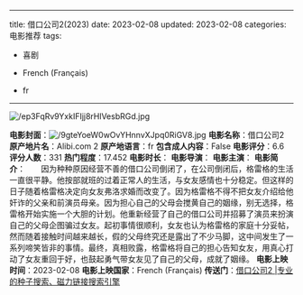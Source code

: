 
---
title: 借口公司2(2023)
date: 2023-02-08
updated: 2023-02-08
categories: 电影推荐
tags:

- 喜剧

- French (Français)
- fr
---

<img src="https://image.tmdb.org/t/p/original/ep3FqRv9YxkIFIjj8rHlVesbRGd.jpg" alt="/ep3FqRv9YxkIFIjj8rHlVesbRGd.jpg" title="/ep3FqRv9YxkIFIjj8rHlVesbRGd.jpg">

**电影封面**：<img src="https://image.tmdb.org/t/p/w200/9gteYoeW0wOvYHnnvXJpq0RiGV8.jpg" alt="/9gteYoeW0wOvYHnnvXJpq0RiGV8.jpg" title="/9gteYoeW0wOvYHnnvXJpq0RiGV8.jpg">
**电影名称**：借口公司2
**原产地片名**：Alibi.com 2
**原产地语言**：fr
**包含成人内容**：False
**电影评分**：6.6
**评分人数**：331
**热门程度**：17.452
**电影时长**：
**电影导演**：
**电影主演**：
**电影简介**：　　因为种种原因经营不善的借口公司倒闭了，在公司倒闭后，格雷格的生活一直很平静。他按部就班的过着正常人的生活，与女友感情也十分稳定。但这样的日子随着格雷格决定向女友弗洛求婚而改变了。因为格雷格不得不把女友介绍给他奸诈的父亲和前演员母亲。因为担心自己的父母会搅黄自己的姻缘，别无选择，格雷格开始实施一个大胆的计划。他重新经营了自己的借口公司并招募了演员来扮演自己的父母企图骗过女友。起初事情很顺利，女友也认为格雷格的家庭十分妥帖，然而随着接触时间越来越长，假的父母终究还是露出了不少马脚，这中间发生了一系列啼笑皆非的事情。最终，真相败露，格雷格将自己的担心告知女友，用真心打动了女友重回于好，也鼓起勇气带女友见了自己的父母，成就了姻缘。
**电影上映时间**：2023-02-08
**电影上映国家**：French (Français)
**传送门**：[借口公司2 |专业的种子搜索、磁力链接搜索引擎](https://movie.amd794.com:2083/?search=Alibi.com%202&ordering=&mode=match_phrase&page_size=10&page=1)

